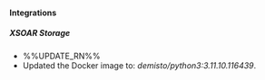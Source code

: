 
#### Integrations

##### XSOAR Storage

- %%UPDATE_RN%%
- Updated the Docker image to: *demisto/python3:3.11.10.116439*.
